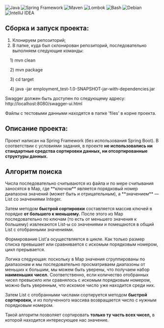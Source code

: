 ![Java](https://img.shields.io/badge/Java-17-blue?logo=openjdk)
![Spring Framework](https://img.shields.io/badge/Spring_Framework-6.x-brightgreen?logo=spring)
![Maven](https://img.shields.io/badge/Maven-Build-orange?logo=apachemaven)
![Lombok](https://img.shields.io/badge/Lombok-Enabled-red?logo=java)
![Bash](https://img.shields.io/badge/Bash-Scripting-4EAA25?logo=gnubash&logoColor=white)
![Debian](https://img.shields.io/badge/Debian-12_(Bookworm)-A81D33?logo=debian&logoColor=white)
![IntelliJ IDEA](https://img.shields.io/badge/IntelliJ_IDEA-2024-blueviolet?logo=intellijidea&logoColor=white)

<h2>Сборка и запуск проекта:</h2>

1. Клонируем репозиторий;
2. В папке, куда был склонирован репозиторий, последовательно выполняем следующие команды:

&nbsp;&nbsp;&nbsp; 1) mvn clean</p>
&nbsp;&nbsp;&nbsp; 2) mvn package</p>
&nbsp;&nbsp;&nbsp; 3) cd target</p>
&nbsp;&nbsp;&nbsp; 4) java -jar employment_test-1.0-SNAPSHOT-jar-with-dependencies.jar</p>

Swagger должен быть доступен по следующему адресу: http://localhost:8080/swagger-ui.html

Файлы с тестовыми данными находятся в папке 'files' в корне проекта.

<h2>Описание проекта:</h2>

Проект написан на Spring Framework (без использования Spring Boot).
В соответствии с условиями задания, в проекте **не использовались ни стандартные средства сортировки данных, ни отсортированные структуры данных.**


<h2>Алгоритм поиска</h2>
Числа последовательно считываются из файла и по мере считывания заносятся в Map,
где **ключом** является порядковый номер диапазона значений (может быть и отрицательным),
а **значением** — List со значениями Integer.

Затем методом **быстрой сортировки** составляется массив ключей в порядке **от большего к меньшему.**
После этого из Map последовательно по ключам (то есть от меньшего значения к большему)
извлекаются List-ы со значениями и помещаются в общий List с отобранными значениями.

Формирование List’а осуществляется в цикле.
Как только размер списка превышает или сравнивается с искомым порядковым номером, цикл прерывается.

Логика следующая: поскольку в Map значения сгруппированы по диапазонам и мы последовательно
просматриваем диапазоны от меньших к большим, мы можем быть уверены, что получаем набор **наименьших чисел.**
Соответственно, если количество отобранных чисел превысило или сравнялось с искомым порядковым номером,
можно быть уверенным, что искомое число уже находится среди них.

Затем List с отобранными числами сортируется методом **быстрой сортировки,**
и из полученного массива возвращается число с нужным порядковым номером.

Такой алгоритм позволяет сортировать **только ту часть всех чисел,** в которой находится интересующее нас значение.

